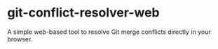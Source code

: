 # git-conflict-resolver-web
A simple web-based tool to resolve Git merge conflicts directly in your browser.
